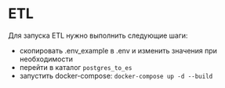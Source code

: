 # ETL

Для запуска ETL нужно выполнить следующие шаги:
- скопировать .env_example в .env и изменить значения при необходимости
- перейти в каталог `postgres_to_es`
- запустить docker-compose: `docker-compose up -d --build`